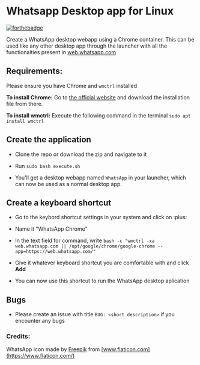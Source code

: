 # Whatsapp Desktop app for Linux

[![forthebadge](https://forthebadge.com/images/badges/it-works-why.svg)](https://forthebadge.com)

Create a WhatsApp desktop webapp using a Chrome container. This can be used like any other desktop app through the launcher with all the functionalties present in [web.whatsapp.com](https://web.whatsapp.com/)

## Requirements:

Please ensure you have Chrome and `wmctrl` installed

**To install Chrome:** Go to [the official website](https://www.google.com/chrome/) and download the installation file from there.

**To install wmctrl:** Execute the following command in the terminal `sudo apt install wmctrl`

## Create the application

- Clone the repo or download the zip and navigate to it

- Run `sudo bash execute.sh`

- You'll get a desktop webapp named `WhatsApp` in your launcher, which can now be used as a normal desktop app.

## Create a keyboard shortcut

- Go to the keybord shortcut settings in your system and click on :plus:

- Name it "WhatsApp Chrome"

- In the text field for command, write `bash -c "wmctrl -xa web.whatsapp.com || /opt/google/chrome/google-chrome --app=https://web.whatsapp.com/"`

- Give it whatever keyboard shortcut you are comfortable with and click **Add**

- You can now use this shortcut to run the WhatsApp desktop aplication

## Bugs

- Please create an issue with title `BUG: <short description>` if you encounter any bugs

### Credits:

WhatsApp icon made by [Freepik](https://www.flaticon.com/authors/freepik) from [www.flaticon.com](https://www.flaticon.com/)
